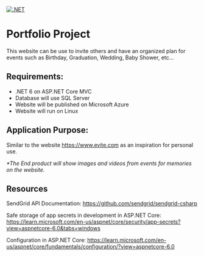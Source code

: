 [![.NET](https://github.com/marysaray/PortfolioProject/actions/workflows/dotnet.yml/badge.svg)](https://github.com/marysaray/PortfolioProject/actions/workflows/dotnet.yml)

# Portfolio Project

This website can be use to invite others and have an organized plan for events such as Birthday, Graduation, Wedding, Baby Shower, etc…

## Requirements:
- .NET 6 on ASP.NET Core MVC
- Database will use SQL Server
- Website will be published on Microsoft Azure
- Website will run on Linux

## Application Purpose:
Similar to the website https://www.evite.com as an inspiration for personal use.

_*The End product will show images and videos from events for memories on the website._

## Resources

SendGrid API Documentation: https://github.com/sendgrid/sendgrid-csharp

Safe storage of app secrets in development in ASP.NET Core: https://learn.microsoft.com/en-us/aspnet/core/security/app-secrets?view=aspnetcore-6.0&tabs=windows

Configuration in ASP.NET Core: https://learn.microsoft.com/en-us/aspnet/core/fundamentals/configuration/?view=aspnetcore-6.0
